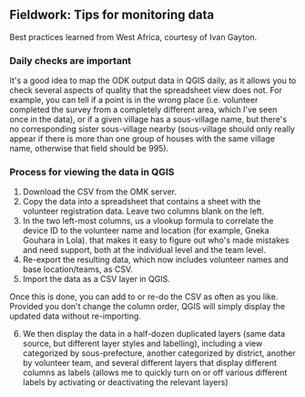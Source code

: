 ## Fieldwork: Tips for monitoring data

Best practices learned from West Africa, courtesy of Ivan Gayton.

### Daily checks are important

It's a good idea to map the ODK output data in QGIS daily, as it allows you to check several aspects of quality that the spreadsheet view does not. For example, you can tell if a point is in the wrong place (i.e. volunteer completed the survey from a completely different area, which I've seen once in the data), or if a given village has a sous-village name, but there's no corresponding sister sous-village nearby (sous-village should only really appear if there is more than one group of houses with the same village name, otherwise that field should be 995).


### Process for viewing the data in QGIS

1. Download the CSV from the OMK server.
2. Copy the data into a spreadsheet that contains a sheet with the volunteer registration data.  Leave two columns blank on the left.
3. In the two left-most columns, us a vlookup formula to correlate the device ID to the volunteer name and location (for example, Gneka Gouhara in Lola).  that makes it easy to figure out who's made mistakes and need support, both at the individual level and the team level.
4. Re-export the resulting data, which now includes volunteer names and base location/teams, as CSV.
5. Import the data as a CSV layer in QGIS.

Once this is done, you can add to or re-do the CSV as often as you like.  Provided you don't change the column order, QGIS will simply display the updated data without re-importing.

6. We then display the data in a half-dozen duplicated layers (same data source, but different layer styles and labelling), including a view categorized by sous-prefecture, another categorized by district, another by volunteer team, and several different layers that display different columns as labels (allows me to quickly turn on or off various different labels by activating or deactivating the relevant layers)
